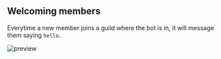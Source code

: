 ## Welcoming members

Everytime a new member joins a guild where the bot is in, it will message them saying `hello`.


![preview](https://i.imgur.com/QrIOUta.png)
